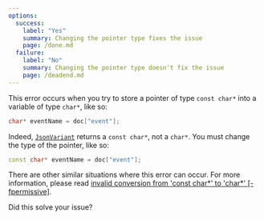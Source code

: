 ```yaml
---
options:
  success:
    label: "Yes"
    summary: Changing the pointer type fixes the issue
    page: /done.md
  failure:
    label: "No"
    summary: Changing the pointer type doesn't fix the issue
    page: /deadend.md
---
```


This error occurs when you try to store a pointer of type `const char*` into a variable of type `char*`, like so:

```c++
char* eventName = doc["event"];
```

Indeed, [`JsonVariant`](/v7/api/jsonvariant/) returns a `const char*`, not a `char*`. You must change the type of the pointer, like so:

```c++
const char* eventName = doc["event"];
```

There are other similar situations where this error can occur. For more information, please read [invalid conversion from 'const char*' to 'char*' [-fpermissive]](/v7/error/invalid-conversion-from-const-char-to-char/).

Did this solve your issue?

